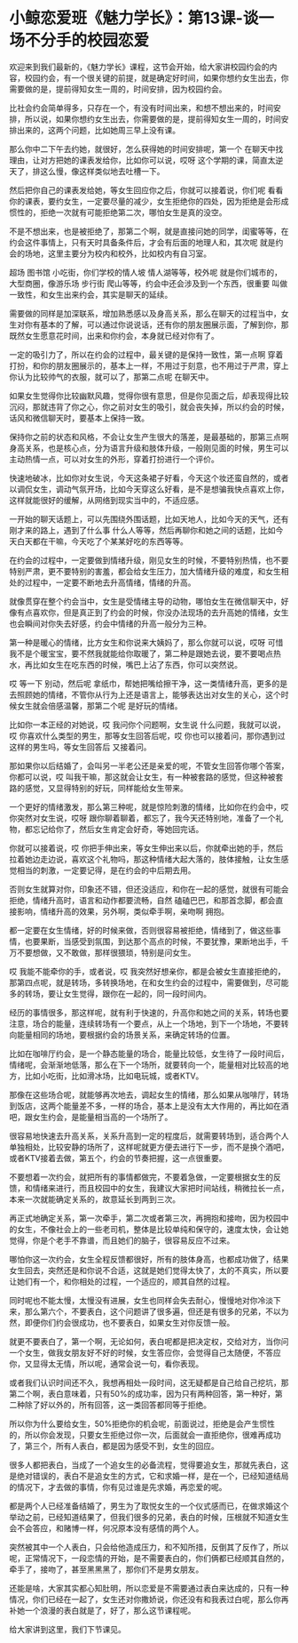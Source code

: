 # 小鲸恋爱班《魅力学长》：第13课-谈一场不分手的校园恋爱

欢迎来到我们最新的，《魅力学长》课程，这节会开始，给大家讲校园约会的内容，校园约会，有一个很关键的前提，就是确定好时间，如果你想约女生出去，你需要做的是，提前得知女生一周的，时间安排，因为校园约会。

比社会约会简单得多，只存在一个，有没有时间出来，和想不想出来的，时间安排，所以说，如果你想约女生出去，你需要做的是，提前得知女生一周的，时间安排出来的，这两个问题，比如她周三早上没有课。

那么你中二下午去约她，就很好，怎么获得她的时间安排呢，第一个 在聊天中找理由，让对方把她的课表发给你，比如你可以说，哎呀 这个学期的课，简直太逆天了，排这么慢，像这样类似地去吐槽一下。

然后把你自己的课表发给她，等女生回应你之后，你就可以接着说，你们呢 看看你的课表，要约女生，一定要尽量的减少，女生拒绝你的四处，因为拒绝是会形成惯性的，拒绝一次就有可能拒绝第二次，哪怕女生是真的没空。

不是不想出来，也是被拒绝了，那第二个啊，就是直接问她的同学，闺蜜等等，在约会这件事情上，只有天时具备条件后，才会有后面的地理人和，其次呢 就是约会的场地，这里主要分为校内和校外，比如校内有自习室。

超场 图书馆 小吃街，你们学校的情人坡 情人湖等等，校外呢 就是你们城市的，大型商圈，像游乐场 步行街 爬山等等，约会中还会涉及到一个东西，很重要 叫做一致性，和女生出来约会，其实是聊天的延续。

需要做的同样是加深联系，增加熟悉感以及身高关系，那么在聊天的过程当中，女生对你有基本的了解，可以通过你说说话，还有你的朋友圈展示面，了解到你，那既然女生愿意花时间，出来和你约会，本身就已经对你有了。

一定的吸引力了，所以在约会的过程中，最关键的是保持一致性，第一点啊 穿着打扮，和你的朋友圈展示的，基本上一样，不用过于刻意，也不用过于严肃，穿上你认为比较帅气的衣服，就可以了，那第二点呢 在聊天中。

如果女生觉得你比较幽默风趣，觉得你很有意思，但是你见面之后，却表现得比较沉闷，那就违背了你之心，你之前对女生的吸引，就会丧失掉，所以约会的时候，话风和微信聊天时，要基本上保持一致。

保持你之前的状态和风格，不会让女生产生很大的落差，是最基础的，那第三点啊 身高关系，也是核心点，分为语言升级和肢体升级，一般刚见面的时候，男生可以主动热情一点，可以对女生的外形，穿着打扮进行一个评价。

快速地破冰，比如你对女生说，今天这条裙子好看，今天这个妆还蛮自然的，或者以调侃女生，调动气氛开场，比如今天穿这么好看，是不是想骗我快点喜欢上你，这样就能很好的缓解，从网络到现实当中的，不适应感。

一开始的聊天话题上，可以先围绕外围话题，比如天地人，比如今天的天气，还有刚才来的路上，遇到了什么事 什么人等等，然后再聊你和她之间的话题，比如今天白天都在干嘛，今天吃了个某某好吃的东西等等。

在约会的过程中，一定要做到情绪升级，刚见女生的时候，不要特别热情，也不要特别严肃，更不要特别的害羞，都会给女生压力，加大情绪升级的难度，和女生相处的过程中，一定要不断地去升高情绪，情绪的升高。

就像贯穿在整个约会当中，女生是受情绪主导的动物，哪怕女生在微信聊天中，好像有点喜欢你，但是真正到了约会的时候，你没办法现场的去升高她的情绪，女生也会瞬间对你失去好感，约会中情绪的升高一般分为三种。

第一种是暖心的情绪，比方女生和你说来大姨妈了，那么你就可以说，哎呀 可惜我不是个暖宝宝，要不然我就能给你取暖了，第二种是跟她去说，要不要喝点热水，再比如女生在吃东西的时候，嘴巴上沾了东西，你可以突然说。

哎 等一下 别动，然后呢 拿纸巾，帮她把嘴给擦干净，这一类情绪升高，更多的是去照顾她的情绪，不管你从行为上还是语言上，能够表达出对女生的关心，这个时候女生就会倍感温馨，那第二个呢 是好玩的情绪。

比如你一本正经的对她说，哎 我问你个问题啊，女生说 什么问题，我就可以说，哎 你喜欢什么类型的男生，那等女生回答后呢，哎 你也可以接着问，那你遇到过这样的男生吗，等女生回答后 又接着问。

那如果你以后结婚了，会叫另一半老公还是亲爱的呢，不管女生回答你哪个答案，你都可以说，哎 叫我干嘛，那这就会让女生，有一种被套路的感觉，但这种被套路的感觉，又显得特别的好玩，同样能给女生带来。

一个更好的情绪激发，那么第三种呢，就是惊险刺激的情绪，比如你在约会中，哎 你突然对女生说，哎呀 跟你聊着聊着，都忘了，我今天还特别地，准备了一个礼物，都忘记给你了，然后女生肯定会好奇，等她回完话。

你就可以接着说，哎 你把手伸出来，等女生伸出来以后，你就牵出她的手，然后拉着她边走边说，喜欢这个礼物吗，那这种情绪大起大落的，肢体接触，让女生感觉相当的刺激，一定要记得，是在约会的中后期去用。

否则女生就算对你，印象还不错，但还没适应，和你在一起的感觉，就很有可能会拒绝，情绪升高时，语言和动作都要流畅，自然 磕磕巴巴，和那首念脚，都会直接影响，情绪升高的效果，另外啊，类似牵手啊，亲吻啊 拥抱。

都一定要在女生情绪，好的时候来做，否则很容易被拒绝，情绪到了，做这些事情，也要果断，当感受到氛围，到达那个高点的时候，不要犹豫，果断地出手，千万不要想做，又不敢做，那样很猥琐，特别是问女生。

哎 我能不能牵你的手，或者说，哎 我突然好想亲你，都是会被女生直接拒绝的，那第四点呢，就是转场，多转换场地，在和女生约会的过程中，需要做到，尽可能多的转场，要让女生觉得，跟你在一起的，同一段时间内。

经历的事情很多，那这样呢，就有利于快速的，升高你和她之间的关系，转场也要注意，场合的能量，连续转场有一个要点，从上一个场地，到下一个场地，不要转向能量相同的场地，要根据约会的场景关系，来确定转场的位置。

比如在咖啡厅约会，是一个静态能量的场合，能量比较低，女生待了一段时间后，情绪呢，会渐渐地低落，那么在下一个场所，就要转向一个，能量相对比较高的地方，比如小吃街，比如滑冰场，比如电玩城，或者KTV。

那像在这些场合呢，就能够再次地去，调起女生的情绪，那么如果从咖啡厅，转场到饭店，这两个能量差不多，一样的场合，基本上是没有太大作用的，再比如在酒吧，跟女生约会，是能量相当高的一个场所了。

很容易地快速去升高关系，关系升高到一定的程度后，就需要转场到，适合两个人单独相处，比较安静的场所了，这样呢就更方便去进行下一步，而不是换个酒吧，或者KTV接着去做，第五个，约会的节奏把握，这一点很重要。

不要想着一次约会，就把所有的事情都做完，不要着急做，一定要根据女生的反馈，和情绪来进行，而且校园中的女生，我建议大家把时间站线，稍微拉长一点，本来一次就能确定关系的，故意延长到两到三次。

再正式地确定关系，第一次牵手，第二次或者第三次，再拥抱和接吻，因为校园中的女生，不像社会上的一些老司机，整体是比较单纯和保守的，速度太快，会让她觉得，你是个老手不靠谱，而且她们的脑子，很容易反应不过来。

哪怕你这一次约会，女生全程反馈都很好，所有的肢体身高，也都成功做了，结果女生回去，突然还是和你说不合适，这就是她们觉得太快了，太的不真实，所以要让她们有一个，和你相处的过程，一个适应的，顺其自然的过程。

同时呢也不能太慢，太慢没有进展，女生也同样会失去耐心，慢慢地对你冷淡下来，那么第六个，不要表白，这个问题讲了很多遍，但还是有很多的兄弟，不以为然，即便你们约会很成功，也不要表白，如果女生对你反馈一般。

就更不要表白了，第一个啊，无论如何，表白呢都是把决定权，交给对方，当你问一个女生，做我女朋友好不好的时候，女生答应你，会觉得自己太随便，不答应你，又显得太无情，所以呢，通常会说一句，看你表现。

或者我们认识时间还不久，我想再相处一段时间，这无疑都是自己给自己挖坑，那第二个啊，表白意味着，只有50%的成功率，因为只有两种回答，第一种好，第二种除了好以外的，所有回答，这一类回答都同等于拒绝。

所以你为什么要给女生，50%拒绝你的机会呢，前面说过，拒绝是会产生惯性的，所以你会发现，只要女生拒绝过你一次，后面就会一直拒绝你，很难再成功了，第三个，所有人表白，都是因为感受不到，女生的回应。

很多人都把表白，当成了一个追女生的必备流程，觉得要追女生，那就先表白，这是绝对错误的，表白不是追女生的方式，它和求婚一样，是在一个，已经知道结局的情况下，才去做的事情，你有见过谁是先求婚，再恋爱的呢。

都是两个人已经准备结婚了，男生为了取悦女生的一个仪式感而已，在做求婚这个举动之前，已经知道结果了，但我们很多的兄弟，表白的时候，压根就不知道女生会不会答应，和赌博一样，何况原本没有感情的两个人。

突然被其中一个人表白，只会给他造成压力，和不知所措，反倒其了反作了，所以呢，正常情况下，一段恋情的开始，是不需要表白的，你们俩都已经顺其自然的，牵手了，接吻了，甚至黑黑黑了，那你们不是男女朋友。

还能是啥，大家其实都心知肚明，所以恋爱是不需要通过表白来达成的，只有一种情况，你们已经在一起了，女生还对你撒娇说，你还没有和我表过白呢，那么你再补她一个浪漫的表白就是了，好了，那么这节课程呢。

给大家讲到这里，我们下节课见。